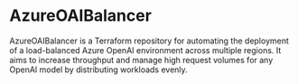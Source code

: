 # AzureOAIBalancer
AzureOAIBalancer is a Terraform repository for automating the deployment of a load-balanced Azure OpenAI environment across multiple regions. It aims to increase throughput and manage high request volumes for any OpenAI model by distributing workloads evenly.
